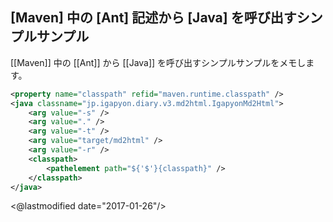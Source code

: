 ## [Maven] 中の [Ant] 記述から [Java] を呼び出すシンプルサンプル

[[Maven]] 中の [[Ant]] から [[Java]] を呼び出すシンプルサンプルをメモします。

```xml
<property name="classpath" refid="maven.runtime.classpath" />
<java classname="jp.igapyon.diary.v3.md2html.IgapyonMd2Html">
	<arg value="-s" />
	<arg value="." />
	<arg value="-t" />
	<arg value="target/md2html" />
	<arg value="-r" />
	<classpath>
		<pathelement path="${'$'}{classpath}" />
	</classpath>
</java>
```

<@lastmodified date="2017-01-26"/>
